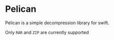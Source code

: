 # Pelican

Pelican is a simple decompression library for swift. 

Only `RAR` and `ZIP` are currently supported
